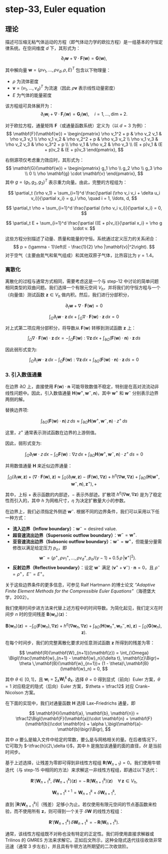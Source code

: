 # step-33, Euler equation



## 理论

描述可压缩无粘气体运动的方程（即气体动力学的欧拉方程）是一组基本的守恒定律系统。在空间维度 $d$ 下，其形式为：

$$
\partial_t \mathbf{w} + \nabla \cdot \mathbf{F}(\mathbf{w}) = \mathbf{G}(\mathbf{w}),
$$

其中解向量 $\mathbf{w} = (\rho v_1, \ldots, \rho v_d, \rho, E)^T$ 包含以下物理量：  
- $\rho$ 为流体密度  
- $\mathbf{v} = (v_1, \ldots, v_d)^T$ 为流速（因此 $\rho\mathbf{v}$ 表示线性动量密度）  
- $E$ 为气体的能量密度  

该方程组可具体展开为：
$$
\partial_t \mathbf{w}_i + \nabla \cdot \mathbf{F}_i(\mathbf{w}) = \mathbf{G}_i(\mathbf{w}), \quad i = 1, \ldots, \text{dim} + 2.
$$

对于欧拉方程，通量矩阵 $\mathbf{F}$（或通量函数系统）定义为（以 $d = 3$ 为例）：
$$
\mathbf{F}(\mathbf{w}) = 
\begin{pmatrix}
\rho v_1^2 + p & \rho v_2 v_1 & \rho v_3 v_1 \\
\rho v_1 v_2 & \rho v_2^2 + p & \rho v_3 v_2 \\
\rho v_1 v_3 & \rho v_2 v_3 & \rho v_3^2 + p \\
\rho v_1 & \rho v_2 & \rho v_3 \\
(E + p)v_1 & (E + p)v_2 & (E + p)v_3
\end{pmatrix},
$$

右侧源项仅考虑重力效应时，其形式为：
$$
\mathbf{G}(\mathbf{w}) = 
\begin{pmatrix}
g_1 \rho \\
g_2 \rho \\
g_3 \rho \\
0 \\
\rho \mathbf{g} \cdot \mathbf{v}
\end{pmatrix},
$$
其中 $g = (g_1, g_2, g_3)^T$ 表示重力向量。由此，完整的方程组为：

$$
\partial_t (\rho v_1) + \sum_{i=1}^d \frac{\partial (\rho v_i v_i + \delta u_i v_i)}{\partial x_i} = g_i \rho, \quad i = 1, \ldots, d,
$$

$$
\partial_t \rho + \sum_{i=1}^d \frac{\partial (\rho v_i v_i)}{\partial x_i} = 0,
$$

$$
\partial_t E + \sum_{i=1}^d \frac{\partial ((E + p)v_i)}{\partial x_i} = \rho g \cdot v.
$$

这些方程分别描述了动量、质量和能量的守恒。系统通过定义压力的关系闭合：
$$
p = (\gamma - 1)\left(E - \frac{1}{2} \rho |\mathbf{v}|^2\right).
$$
对于空气（主要由氮气和氧气组成）和其他双原子气体，比热容比为 $\gamma = 1.4$。

### 离散化

离散化的过程与通常方式相同，需要考虑这是一个与 step-12 中讨论的简单问题相同类型的双曲问题。我们选择一个有限元空间 $V_h$，并将我们的守恒方程与一个（向量值）测试函数 $\mathbf{z} \in V_h$ 做内积。然后，我们进行分部积分，

$$
\partial_t \mathbf{w} + \nabla \cdot \mathbf{F}(\mathbf{w}) = 0
$$

$$
\int_{\Omega} \partial_t \mathbf{w} \cdot \mathbf{z} \, dx + \int_{\Omega} \nabla \cdot \mathbf{F}(\mathbf{w}) \cdot \mathbf{z} \, dx = 0
$$

对上式第二项应用分部积分，将导数从 $\mathbf{F}(\mathbf{w})$ 转移到测试函数 $\mathbf{z}$ 上：

$$
\int_{\Omega} \nabla \cdot \mathbf{F}(\mathbf{w}) \cdot \mathbf{z} \, dx =- \int_{\Omega} \mathbf{F}(\mathbf{w}) : \nabla \mathbf{z} \, dx+ \int_{\partial \Omega} (\mathbf{F}(\mathbf{w}) \cdot \mathbf{n}) \cdot \mathbf{z} \, ds
$$

因此弱形式变为: 

$$
\int_{\Omega} \partial_t \mathbf{w} \cdot \mathbf{z} \, dx- \int_{\Omega} \mathbf{F}(\mathbf{w}) : \nabla \mathbf{z} \, dx+ \int_{\partial \Omega} (\mathbf{F}(\mathbf{w}) \cdot \mathbf{n}) \cdot \mathbf{z} \, ds = 0
$$

### 3. 引入数值通量

在边界 $\partial \Omega$ 上，直接使用 $\mathbf{F}(\mathbf{w}) \cdot \mathbf{n}$ 可能导致数值不稳定，特别是在高对流流动非线性问题中。因此，引入数值通量 $\mathbf{H}(\mathbf{w}^+, \mathbf{w}^-, \mathbf{n})$，其中 $\mathbf{w}^+$ 和 $\mathbf{w}^-$ 分别表示边界两侧的解。

替换边界项:

$$
\int_{\partial \Omega} (\mathbf{F}(\mathbf{w}) \cdot \mathbf{n}) \, z \, ds \approx \int_{\partial \Omega} \mathbf{H}(\mathbf{w}^+, \mathbf{w}^-, \mathbf{n}) \cdot z^+ \, ds
$$

这里，$z^+$ 通常表示测试函数在边界的上游侧值。

因此，弱形式变为:

$$
\int_{\Omega} \partial_t \mathbf{w} \cdot z \, dx - \int_{\Omega} \mathbf{F}(\mathbf{w}) : \nabla z \, dx + \int_{\partial \Omega} \mathbf{H}(\mathbf{w}^+, \mathbf{w}^-, \mathbf{n}) \cdot z^+ \, ds = 0
$$


并用数值通量 $\mathbf{H}$ 来近似边界通量：

$$
\int_{\Omega} (\partial_t \mathbf{w}, \mathbf{z}) + (\nabla \cdot \mathbf{F}(\mathbf{w}), \mathbf{z})
\approx
\int_{\Omega} (\partial_t \mathbf{w}, \mathbf{z}) - (\mathbf{F}(\mathbf{w}), \nabla \mathbf{z}) + h^\eta(\nabla \mathbf{w}, \nabla \mathbf{z}) + \int_{\partial \Omega} \bigl(\mathbf{H}(\mathbf{w}^+, \mathbf{w}^-, \mathbf{n}), \mathbf{z}^+\bigr),+ 
$$

其中，上标 $+$ 表示函数的内部迹，$-$ 表示外部迹。扩散项 $h^\eta(\nabla \mathbf{w}, \nabla \mathbf{z})$ 是为了稳定性而引入的，其中 $h$ 为网格尺寸，$\eta$ 为决定扩散量大小的参数。

在边界上，我们必须指定外侧迹 $\mathbf{w}^-$. 根据不同的边界条件，我们可以采用以下任一种方式：

- **流入边界（Inflow boundary）**：$\mathbf{w}^- = \text{desired value}.$
- **超音速流出边界（Supersonic outflow boundary）**：$\mathbf{w}^- = \mathbf{w}^+.$
- **亚音速流出边界（Subsonic outflow boundary）**：$\mathbf{w}^- = \mathbf{w}^+$，但能量分量需修改以满足给定压力 $p_o$，即
  $$
  \mathbf{w}^- = \bigl(\rho^+,\, \rho v_1^+,\, \dots,\, \rho v_d^+,\, p_o/(\gamma - 1) + 0.5\,\rho\,|\mathbf{v}^+|^2\bigr).
  $$
- **反射边界（Reflective boundary）**：设定 $\mathbf{w}^-$ 满足 $(\mathbf{v}^+ + \mathbf{v}^-)\cdot \mathbf{n} = 0$，且 $\rho^- = \rho^+$，$E^- = E^+$。

关于这些边界条件的更多信息，可参见 Ralf Hartmann 的博士论文 *“Adaptive Finite Element Methods for the Compressible Euler Equations”*（海德堡大学，2002）。

我们使用时间步进方法来代替上述方程中的时间导数。为简化起见，我们定义在时间步 $n$ 时的空间残差 $\mathbf{B}(\mathbf{w}_n)(\mathbf{z})$：

$$
\mathbf{B}(\mathbf{w}_n)(\mathbf{z})
= - \int_{\Omega} \bigl(\mathbf{F}(\mathbf{w}_n), \nabla \mathbf{z}\bigr)+ h^\eta \bigl(\nabla \mathbf{w}_n, \nabla \mathbf{z}\bigr)+ \int_{\partial \Omega} \bigl(\mathbf{H}(\mathbf{w}_n^+, \mathbf{w}_n^-, \mathbf{n}), \mathbf{z}\bigr)- \int_{\Omega} \bigl(\mathbf{G}(\mathbf{w}_n), \mathbf{z}\bigr).
$$

在每个时间步，我们的完整离散化要求对任意测试函数 $\mathbf{z}$ 所得到的残差为零：

$$
\mathbf{R}(\mathbf{W}_{n+1})(\mathbf{z})
= \int_{\Omega} \Bigl(\frac{\mathbf{w}_{n+1} - \mathbf{w}_n}{\delta t}, \mathbf{z}\Bigr)+ \theta \,\mathbf{B}(\mathbf{w}_{n+1})+ (1 - \theta)\,\mathbf{B}(\mathbf{w}_n)
= 0,
$$

其中 $\theta \in [0,1]$，且 $\mathbf{w}_i = \sum_{k} \mathbf{W}_i^k\,\phi_k.$ 选择 $\theta = 0$ 得到显式（前向）Euler 方案，$\theta = 1$ 对应稳定的隐式（后向）Euler 方案，$\theta = \tfrac12$ 对应 Crank–Nicolson 方案。

在下面的实现中，我们对通量函数 $\mathbf{H}$ 选择 Lax–Friedrichs 通量，即

$$
\mathbf{H}(\mathbf{a}, \mathbf{b}, \mathbf{n})
= \tfrac12\Bigl(\mathbf{F}(\mathbf{a})\cdot \mathbf{n} + \mathbf{F}(\mathbf{b})\cdot \mathbf{n} + \alpha \,\bigl(\mathbf{a}-\mathbf{b}\bigr)\Bigr),
$$

其中 $\alpha$ 要么是输入文件中给定的常数，要么是与网格相关的量。在后者情况下，它可取为 $-\tfrac{h}{2\,\delta t}$，其中 $h$ 是施加该通量的面的直径，$\delta t$ 是当前时间步。

基于上述选择，让残差为零即可得到非线性方程组 $\mathbf{R}(\mathbf{W}_{n+1}) = 0$。我们使用牛顿迭代（与 step-15 中相同的方法）来求解这一非线性方程组，即通过以下迭代：

$$
\mathbf{R}'\bigl(\mathbf{W}_{n+1}^k,\;\delta \mathbf{W}_{n+1}^k\bigr)(\mathbf{z})
= -\,\mathbf{R}\bigl(\mathbf{W}_{n+1}^k\bigr)(\mathbf{z})
\quad \forall\,\mathbf{z}\in V_h,
$$

$$
\mathbf{W}_{n+1}^{k+1}
= \mathbf{W}_{n+1}^k + \delta \mathbf{W}_{n+1}^k,
$$

直到 $\bigl|\mathbf{R}(\mathbf{W}_{n+1}^k)\bigr|$（残差）足够小为止。若仅使用有限元空间的节点基函数来检验，而不使用所有 $\mathbf{z}$，则可得到一个关于 $\delta \mathbf{W}$ 的线性方程组：

$$
\mathbf{R}'\bigl(\mathbf{W}_{n+1}^k\bigr)\,\delta \mathbf{W}_{n+1}^k
= -\,\mathbf{R}\bigl(\mathbf{W}_{n+1}^k\bigr).
$$

通常，该线性方程组既不对称也没有特定的正定性。我们将使用直接求解器或 Trilinos 的 GMRES 方法来求解它。正如后文所示，这种全隐式迭代往往收敛非常迅速（通常 3 步左右），并且具有牛顿方法所期望的二次收敛阶。





<!--stackedit_data:
eyJoaXN0b3J5IjpbMjEzODUzMTkwNywxODYxODkzODg2LC0xMz
k5NDY5NDI0LC0xMTk3Nzc3MTkyLDE1ODYyMTU3MDAsNDU5NDQ5
MTk1LDExMDExOTA4NTddfQ==
-->